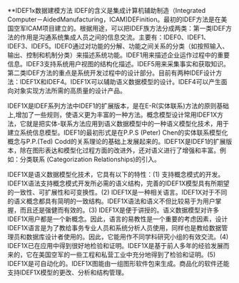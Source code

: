 **IDEF1x数据建模方法
IDEF的含义是集成计算机辅助制造（Integrated　Computer－AidedManufacturing，ICAM)DEFinition。最初的IDEF方法是在美国空军ICAM项目建立的。根据用途，可以把IDEF族方法分成两类：第一类IDEF方法的作用是沟通系统集成人员之间的信息交流。主要有：IDEF0、IDEF1、IDEF3、IDEF5。IDEF0通过对功能的分解、功能之间关系的分类（如按照输入、输出、控制和机制分类）来描述系统功能。IDEF1用来描述企业运作过程中的重要信息。IDEF3支持系统用户视图的结构化描述。IDEF5用来采集事实和获取知识。第二类IDEF方法的重点是系统开发过程中的设计部分。目前有两种IDEF设计方法：IDEF1X和IDEF4。IDEF1X可以辅助语义数据模型的设计。IDEF4可以产生面向对象实现方法所需的高质量的设计产品。

IDEF1X是IDEF系列方法中IDEF1的扩展版本，是在E-R(实体联系)方法的原则基础上,增加了一些规则，使语义更为丰富的一种方法。概念模型设计常用IDEF1X方法，它就是把实体-联系方法应用到语义数据模型中的一种语义模型化技术，用于建立系统信息模型。IDEF1的最初形式是在P.P.S (Peter) Chen的实体联系模型化概念与P.P.(Ted) Codd的关系理论的基础上发展起来的。IDEF1X是IDEF1的扩展版本，除在图形表达和模型化过程方面的改进外，还对语义进行了增强和丰富。例如：分类联系 (Categorization Relationships)的引入。

IDEF1X是语义数据模型化技术，它具有以下的特性：(1)   支持概念模式的开发。IDEF1X语法支持概念模式开发所必需的语义结构，完善的IDEF1X模型具有所期望的一致性、可扩展性和可变换性。(2)  IDEF1X是一种相关语言。IDEF1X对于不同的语义概念都具有简明的一致结构。IDEF1X语法和语义不但比较易于为用户掌握，而且还是强健而有效的。(3)  IDEF1X是便于讲授的。语义数据模型对许多IDEF1X用户都是一个新概念。因此，语言的易教性是一个重要的考虑因素，设计IDEF1X语言是为了教给事务专业人员和系统分析人员使用，同样也是教给数据管理员和数据库设计者使用的。因此，它能用作不同学科研究小组的有效交流。(4)   IDEF1X已在应用中得到很好地检验和证明。IDEF1X是基于前人多年的经验发展而来的，它在美国空军的一些工程和私营工业中充分地得到了检验和证明。(5) IDEF1X是可自动化的。IDEF1X图能由一组图形软件包来生成。商品化的软件还能支持IDEF1X模型的更改、分析和结构管理。

